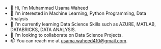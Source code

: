 - 👋 Hi, I’m Muhammad Usama Waheed
- 👀 I’m interested in Machine Learning, Python Programming, Data Analysis
- 🌱 I’m currently learning Data Science Skills such as AZURE, MATLAB, DATABRICKS, DATA ANALYSIS.
- 💞️ I’m looking to collaborate on Data Science Projects.
- 📫 You can reach me at usama.waheed410@gmail.com.

<!---
Usama1725/Usama1725 is a ✨ special ✨ repository because its `README.md` (this file) appears on your GitHub profile.
You can click the Preview link to take a look at your changes.
--->
